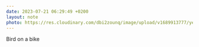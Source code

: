 ```yaml
---
date: 2023-07-21 06:29:49 +0200
layout: note
photo: https://res.cloudinary.com/dbi2zounq/image/upload/v1689913777/yeutymj1dec8vwpxwral.jpg
---
```

Bird on a bike
